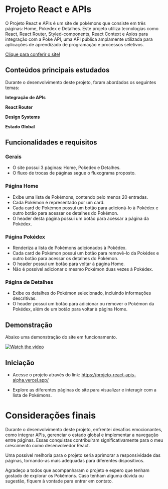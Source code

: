 
# Projeto React e APIs

O Projeto React e APIs é um site de pokémons que consiste em três páginas: Home, Pokedex e Detalhes. Este projeto utiliza tecnologias como React, React Router, Styled-components, React Context e Axios para integração com a Poke API, uma API pública amplamente utilizada para aplicações de aprendizado de programação e processos seletivos.

[Clique para conferir o site!](https://projeto-react-apis-alpha.vercel.app/)

## Conteúdos principais estudados

Durante o desenvolvimento deste projeto, foram abordados os seguintes temas:

**Integração de APIs**

**React Router**

**Design Systems**

**Estado Global**


## Funcionalidades e requisitos

### Gerais

- O site possui 3 páginas: Home, Pokedex e Detalhes.
- O fluxo de trocas de páginas segue o fluxograma proposto.

### Página Home

- Exibe uma lista de Pokémons, contendo pelo menos 20 entradas.
- Cada Pokémon é representado por um card.
- Cada card de Pokémon possui um botão para adicioná-lo à Pokédex e outro botão para acessar os detalhes do Pokémon.
- O header desta página possui um botão para acessar a página da Pokédex.

### Página Pokédex

- Renderiza a lista de Pokémons adicionados à Pokédex.
- Cada card de Pokémon possui um botão para removê-lo da Pokédex e outro botão para acessar os detalhes do Pokémon.
- O header possui um botão para voltar à página Home.
- Não é possível adicionar o mesmo Pokémon duas vezes à Pokédex.

### Página de Detalhes

- Exibe os detalhes do Pokémon selecionado, incluindo informações descritivas.
- O header possui um botão para adicionar ou remover o Pokémon da Pokédex, além de um botão para voltar à página Home.

## Demonstração

Abaixo uma demonstração do site em funcionamento.

[![Watch the video](https://imgur.com/aSPvvMV.png)](https://vimeo.com/manage/videos/839818413)
## Iniciação

- Acesse o projeto através do link: https://projeto-react-apis-alpha.vercel.app/

- Explore as diferentes páginas do site para visualizar e interagir com a lista de Pokémons.
# Considerações finais

Durante o desenvolvimento deste projeto, enfrentei desafios emocionantes, como integrar APIs, gerenciar o estado global e implementar a navegação entre páginas. Essas conquistas contribuíram significativamente para o meu crescimento como desenvolvedor React.

Uma possível melhoria para o projeto seria aprimorar a responsividade das páginas, tornando-as mais adequadas para diferentes dispositivos.

Agradeço a todos que acompanharam o projeto e espero que tenham gostado de explorar os Pokémons. Caso tenham alguma dúvida ou sugestão, fiquem à vontade para entrar em contato.
